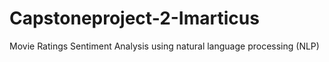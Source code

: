 # Capstoneproject-2-Imarticus
Movie Ratings Sentiment Analysis using natural language processing (NLP)
